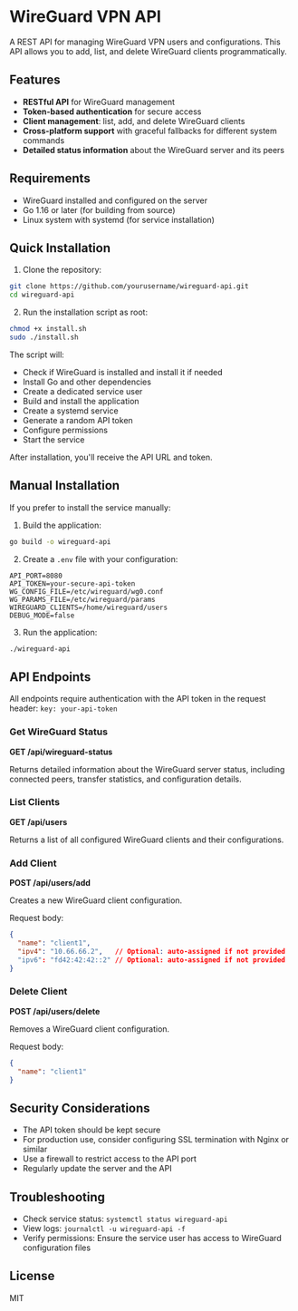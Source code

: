 # WireGuard VPN API

A REST API for managing WireGuard VPN users and configurations. This API allows you to add, list, and delete WireGuard clients programmatically.

## Features

- **RESTful API** for WireGuard management
- **Token-based authentication** for secure access
- **Client management**: list, add, and delete WireGuard clients
- **Cross-platform support** with graceful fallbacks for different system commands
- **Detailed status information** about the WireGuard server and its peers

## Requirements

- WireGuard installed and configured on the server
- Go 1.16 or later (for building from source)
- Linux system with systemd (for service installation)

## Quick Installation

1. Clone the repository:
```bash
git clone https://github.com/yourusername/wireguard-api.git
cd wireguard-api
```

2. Run the installation script as root:
```bash
chmod +x install.sh
sudo ./install.sh
```

The script will:
- Check if WireGuard is installed and install it if needed
- Install Go and other dependencies
- Create a dedicated service user
- Build and install the application
- Create a systemd service
- Generate a random API token
- Configure permissions
- Start the service

After installation, you'll receive the API URL and token.

## Manual Installation

If you prefer to install the service manually:

1. Build the application:
```bash
go build -o wireguard-api
```

2. Create a `.env` file with your configuration:
```
API_PORT=8080
API_TOKEN=your-secure-api-token
WG_CONFIG_FILE=/etc/wireguard/wg0.conf
WG_PARAMS_FILE=/etc/wireguard/params
WIREGUARD_CLIENTS=/home/wireguard/users
DEBUG_MODE=false
```

3. Run the application:
```bash
./wireguard-api
```

## API Endpoints

All endpoints require authentication with the API token in the request header: `key: your-api-token`

### Get WireGuard Status

**GET /api/wireguard-status**

Returns detailed information about the WireGuard server status, including connected peers, transfer statistics, and configuration details.

### List Clients

**GET /api/users**

Returns a list of all configured WireGuard clients and their configurations.

### Add Client

**POST /api/users/add**

Creates a new WireGuard client configuration.

Request body:
```json
{
  "name": "client1",
  "ipv4": "10.66.66.2",   // Optional: auto-assigned if not provided
  "ipv6": "fd42:42:42::2" // Optional: auto-assigned if not provided
}
```

### Delete Client

**POST /api/users/delete**

Removes a WireGuard client configuration.

Request body:
```json
{
  "name": "client1"
}
```

## Security Considerations

- The API token should be kept secure
- For production use, consider configuring SSL termination with Nginx or similar
- Use a firewall to restrict access to the API port
- Regularly update the server and the API

## Troubleshooting

- Check service status: `systemctl status wireguard-api`
- View logs: `journalctl -u wireguard-api -f`
- Verify permissions: Ensure the service user has access to WireGuard configuration files

## License

MIT 